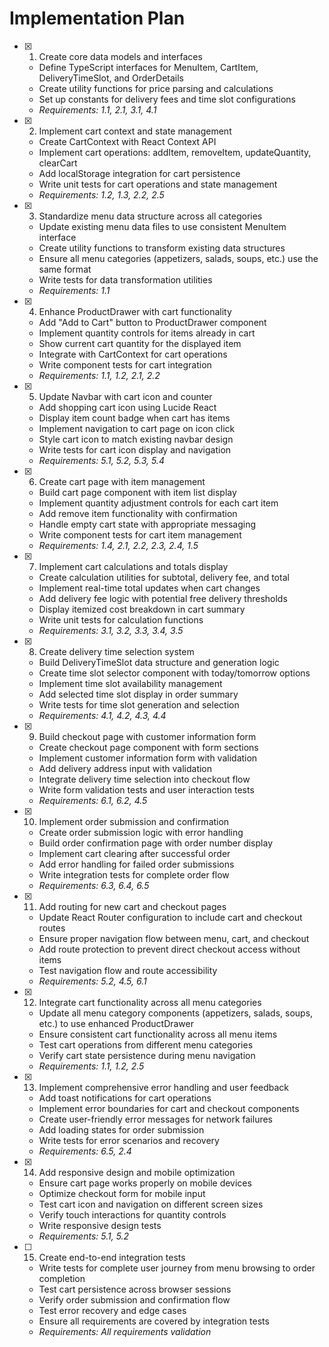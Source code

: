 # Implementation Plan

- [x] 1. Create core data models and interfaces

  - Define TypeScript interfaces for MenuItem, CartItem, DeliveryTimeSlot, and OrderDetails
  - Create utility functions for price parsing and calculations
  - Set up constants for delivery fees and time slot configurations
  - _Requirements: 1.1, 2.1, 3.1, 4.1_

- [x] 2. Implement cart context and state management

  - Create CartContext with React Context API
  - Implement cart operations: addItem, removeItem, updateQuantity, clearCart
  - Add localStorage integration for cart persistence
  - Write unit tests for cart operations and state management
  - _Requirements: 1.2, 1.3, 2.2, 2.5_

- [x] 3. Standardize menu data structure across all categories

  - Update existing menu data files to use consistent MenuItem interface
  - Create utility functions to transform existing data structures
  - Ensure all menu categories (appetizers, salads, soups, etc.) use the same format
  - Write tests for data transformation utilities
  - _Requirements: 1.1_

- [x] 4. Enhance ProductDrawer with cart functionality

  - Add "Add to Cart" button to ProductDrawer component
  - Implement quantity controls for items already in cart
  - Show current cart quantity for the displayed item
  - Integrate with CartContext for cart operations
  - Write component tests for cart integration
  - _Requirements: 1.1, 1.2, 2.1, 2.2_

- [x] 5. Update Navbar with cart icon and counter

  - Add shopping cart icon using Lucide React
  - Display item count badge when cart has items
  - Implement navigation to cart page on icon click
  - Style cart icon to match existing navbar design
  - Write tests for cart icon display and navigation
  - _Requirements: 5.1, 5.2, 5.3, 5.4_

- [x] 6. Create cart page with item management

  - Build cart page component with item list display
  - Implement quantity adjustment controls for each cart item
  - Add remove item functionality with confirmation
  - Handle empty cart state with appropriate messaging
  - Write component tests for cart item management
  - _Requirements: 1.4, 2.1, 2.2, 2.3, 2.4, 1.5_

- [x] 7. Implement cart calculations and totals display

  - Create calculation utilities for subtotal, delivery fee, and total
  - Implement real-time total updates when cart changes
  - Add delivery fee logic with potential free delivery thresholds
  - Display itemized cost breakdown in cart summary
  - Write unit tests for calculation functions
  - _Requirements: 3.1, 3.2, 3.3, 3.4, 3.5_

- [x] 8. Create delivery time selection system

  - Build DeliveryTimeSlot data structure and generation logic
  - Create time slot selector component with today/tomorrow options
  - Implement time slot availability management
  - Add selected time slot display in order summary
  - Write tests for time slot generation and selection
  - _Requirements: 4.1, 4.2, 4.3, 4.4_

- [x] 9. Build checkout page with customer information form

  - Create checkout page component with form sections
  - Implement customer information form with validation
  - Add delivery address input with validation
  - Integrate delivery time selection into checkout flow
  - Write form validation tests and user interaction tests
  - _Requirements: 6.1, 6.2, 4.5_

- [x] 10. Implement order submission and confirmation

  - Create order submission logic with error handling
  - Build order confirmation page with order number display
  - Implement cart clearing after successful order
  - Add error handling for failed order submissions
  - Write integration tests for complete order flow
  - _Requirements: 6.3, 6.4, 6.5_

- [x] 11. Add routing for new cart and checkout pages

  - Update React Router configuration to include cart and checkout routes
  - Ensure proper navigation flow between menu, cart, and checkout
  - Add route protection to prevent direct checkout access without items
  - Test navigation flow and route accessibility
  - _Requirements: 5.2, 4.5, 6.1_

- [x] 12. Integrate cart functionality across all menu categories

  - Update all menu category components (appetizers, salads, soups, etc.) to use enhanced ProductDrawer
  - Ensure consistent cart functionality across all menu items
  - Test cart operations from different menu categories
  - Verify cart state persistence during menu navigation
  - _Requirements: 1.1, 1.2, 2.5_

- [x] 13. Implement comprehensive error handling and user feedback

  - Add toast notifications for cart operations
  - Implement error boundaries for cart and checkout components
  - Create user-friendly error messages for network failures
  - Add loading states for order submission
  - Write tests for error scenarios and recovery
  - _Requirements: 6.5, 2.4_

- [x] 14. Add responsive design and mobile optimization

  - Ensure cart page works properly on mobile devices
  - Optimize checkout form for mobile input
  - Test cart icon and navigation on different screen sizes
  - Verify touch interactions for quantity controls
  - Write responsive design tests
  - _Requirements: 5.1, 5.2_

- [ ] 15. Create end-to-end integration tests
  - Write tests for complete user journey from menu browsing to order completion
  - Test cart persistence across browser sessions
  - Verify order submission and confirmation flow
  - Test error recovery and edge cases
  - Ensure all requirements are covered by integration tests
  - _Requirements: All requirements validation_
